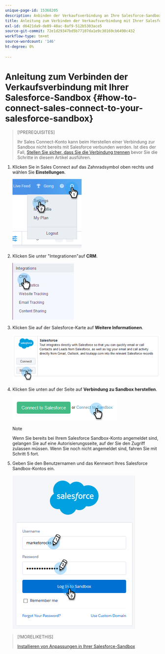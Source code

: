 ```yaml
---
unique-page-id: 15368205
description: Anbinden der Verkaufsverbindung an Ihre Salesforce-Sandbox - Marketo Docs - Produktdokumentation
title: Anleitung zum Verbinden der Verkaufsverbindung mit Ihrer Salesforce-Sandbox
exl-id: d6421da9-de89-40ac-8af9-512b5303ace5
source-git-commit: 72e1d29347bd5b77107da1e9c30169cb6490c432
workflow-type: tm+mt
source-wordcount: '146'
ht-degree: 0%

---
```


# Anleitung zum Verbinden der Verkaufsverbindung mit Ihrer Salesforce-Sandbox {#how-to-connect-sales-connect-to-your-salesforce-sandbox}

>[!PREREQUISITES]
>
>Ihr Sales Connect-Konto kann beim Herstellen einer Verbindung zur Sandbox nicht bereits mit Salesforce verbunden werden. Ist dies der Fall, [Stellen Sie sicher, dass Sie die Verbindung trennen](/help/marketo/product-docs/marketo-sales-connect/crm/salesforce-integration/disconnect-salesforce-from-your-sales-connect-account.md) bevor Sie die Schritte in diesem Artikel ausführen.

1. Klicken Sie in Sales Connect auf das Zahnradsymbol oben rechts und wählen Sie **Einstellungen**.

   ![](assets/one-2.png)

1. Klicken Sie unter &quot;Integrationen&quot;auf **CRM**.

   ![](assets/two-2.png)

1. Klicken Sie auf der Salesforce-Karte auf **Weitere Informationen**.

   ![](assets/three-2.png)

1. Klicken Sie unten auf der Seite auf **Verbindung zu Sandbox herstellen**.

   ![](assets/four-2.png)

   >[!NOTE]
   >
   >Wenn Sie bereits bei Ihrem Salesforce Sandbox-Konto angemeldet sind, gelangen Sie auf eine Autorisierungsseite, auf der Sie den Zugriff zulassen müssen. Wenn Sie noch nicht angemeldet sind, fahren Sie mit Schritt 5 fort.

1. Geben Sie den Benutzernamen und das Kennwort Ihres Salesforce Sandbox-Kontos ein.

   ![](assets/five-2.png)

>[!MORELIKETHIS]
>
>[Installieren von Anpassungen in Ihrer Salesforce-Sandbox](/help/marketo/product-docs/marketo-sales-connect/crm/salesforce-customization/how-to-install-customizations-in-your-salesforce-sandbox.md)
